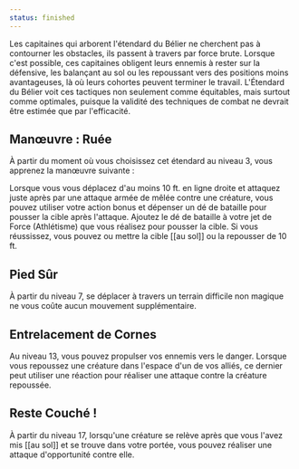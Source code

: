 ```yaml
---
status: finished
---
```

Les capitaines qui arborent l'étendard du Bélier ne cherchent pas à contourner les obstacles, ils passent à travers par force brute. Lorsque c'est possible, ces capitaines obligent leurs ennemis à rester sur la défensive, les balançant au sol ou les repoussant vers des positions moins avantageuses, là où leurs cohortes peuvent terminer le travail. L'Étendard du Bélier voit ces tactiques non seulement comme équitables, mais surtout comme optimales, puisque la validité des techniques de combat ne devrait être estimée que par l'efficacité.

## Manœuvre : Ruée

À partir du moment où vous choisissez cet étendard au niveau 3, vous apprenez la manœuvre suivante :

Lorsque vous vous déplacez d'au moins 10 ft. en ligne droite et attaquez juste après par une attaque armée de mêlée contre une créature, vous pouvez utiliser votre action bonus et dépenser un dé de bataille pour pousser la cible après l'attaque. Ajoutez le dé de bataille à votre jet de Force (Athlétisme) que vous réalisez pour pousser la cible. Si vous réussissez, vous pouvez ou mettre la cible [[au sol]] ou la repousser de 10 ft.

## Pied Sûr

À partir du niveau 7, se déplacer à travers un terrain difficile non magique ne vous coûte aucun mouvement supplémentaire.

## Entrelacement de Cornes

Au niveau 13, vous pouvez propulser vos ennemis vers le danger. Lorsque vous repoussez une créature dans l'espace d'un de vos alliés, ce dernier peut utiliser une réaction pour réaliser une attaque contre la créature repoussée.

## Reste Couché !

À partir du niveau 17, lorsqu'une créature se relève après que vous l'avez mis [[au sol]] et se trouve dans votre portée, vous pouvez réaliser une attaque d'opportunité contre elle.